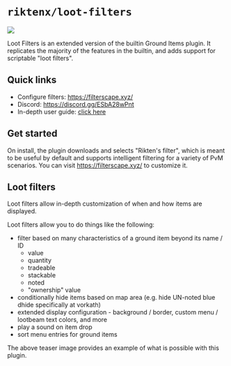 # `riktenx/loot-filters`

![](https://github.com/riktenx/loot-filters/blob/main/readme-images/header_new.png)

Loot Filters is an extended version of the builtin Ground Items plugin. It replicates the majority of the features in
the builtin, and adds support for scriptable "loot filters".

## Quick links
* Configure filters: https://filterscape.xyz/
* Discord: https://discord.gg/ESbA28wPnt
* In-depth user guide: [click here](https://github.com/riktenx/loot-filters/blob/userguide/README.md)

## Get started
On install, the plugin downloads and selects "Rikten's filter", which is meant to be useful by default
and supports intelligent filtering for a variety of PvM scenarios. You can visit https://filterscape.xyz/ to customize it.

## Loot filters

Loot filters allow in-depth customization of when and how items are displayed.

Loot filters allow you to do things like the following:
* filter based on many characteristics of a ground item beyond its name / ID
  * value
  * quantity
  * tradeable
  * stackable
  * noted
  * "ownership" value
* conditionally hide items based on map area (e.g. hide UN-noted blue dhide specifically at vorkath)
* extended display configuration - background / border, custom menu / lootbeam text colors, and more
* play a sound on item drop
* sort menu entries for ground items

The above teaser image provides an example of what is possible with this plugin.

